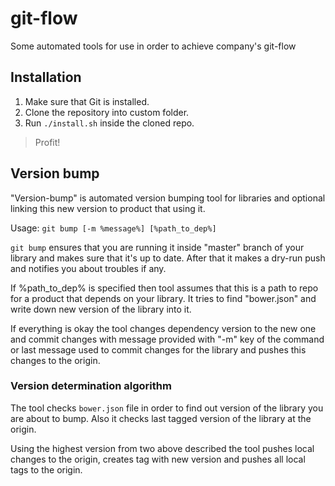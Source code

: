 git-flow
========

Some automated tools for use in order to achieve company's git-flow

## Installation

1. Make sure that Git is installed.
2. Clone the repository into custom folder.
3. Run `./install.sh` inside the cloned repo.

>  Profit!


## Version bump

"Version-bump" is automated version bumping tool for libraries and optional linking this new version to product that using it.

Usage: `git bump [-m %message%] [%path_to_dep%]`

 `git bump` ensures that you are running it inside "master" branch of your library and makes sure that it's up to date. After that it makes a dry-run push and notifies you about troubles if any.

If %path_to_dep% is specified then tool assumes that this is a path to repo for a product that depends on your library. It tries to find "bower.json" and write down new version of the library into it.

If everything is okay the tool changes dependency version to the new one and commit changes with message provided with "-m" key of the command or last message used to commit changes for the library and pushes this changes to the origin.

### Version determination algorithm

The tool checks `bower.json` file in order to find out version of the library you are about to bump. Also it checks last tagged version of the library at the origin.

Using the highest version from two above described the tool pushes local changes to the origin, creates tag with new version and pushes all local tags to the origin.



